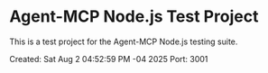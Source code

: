 # Agent-MCP Node.js Test Project

This is a test project for the Agent-MCP Node.js testing suite.

Created: Sat Aug  2 04:52:59 PM -04 2025
Port: 3001
